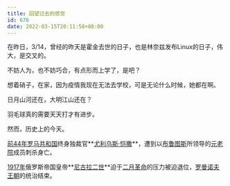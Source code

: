 ```yaml
---
title: 回望过去的感觉
id: 676
date: 2022-03-15T20:11:58+08:00
---
```



在昨日，3/14，曾经的昨天是霍金去世的日子，也是林奈兹发布Linux的日子，伟大，是交叉的。

不妨人为，也不妨巧合，有点形而上学了，是吧？

想着硝子，在家，因为疫情我现在无法去学校，可是无论什么时候，她都在啊。

日月山河还在，大明江山还在？

羽毛球真的需要天天打才有进步。

然而，历史上的今天。

[前44年](https://zh.wikipedia.wikimirror.org/wiki/%E5%89%8D44%E5%B9%B4)[罗马共和国](https://zh.wikipedia.wikimirror.org/wiki/%E7%BE%85%E9%A6%AC%E5%85%B1%E5%92%8C%E5%9C%8B)终身独裁官**[尤利乌斯·恺撒](https://zh.wikipedia.wikimirror.org/wiki/%E5%B0%A4%E5%88%A9%E7%83%8F%E6%96%AF%C2%B7%E5%87%B1%E6%92%92)**，遭到以[布鲁图斯](https://zh.wikipedia.wikimirror.org/wiki/%E9%A9%AC%E5%B0%94%E5%BA%93%E6%96%AF%C2%B7%E5%B0%A4%E5%88%A9%E4%B9%8C%E6%96%AF%C2%B7%E5%B8%83%E9%B2%81%E5%9B%BE%E6%96%AF)所领导的[元老院](https://zh.wikipedia.wikimirror.org/wiki/%E7%BE%85%E9%A6%AC%E5%85%83%E8%80%81%E9%99%A2)成员刺杀身亡。

[1917年](https://zh.wikipedia.wikimirror.org/wiki/1917%E5%B9%B4)俄罗斯帝国皇帝**[尼古拉二世](https://zh.wikipedia.wikimirror.org/wiki/%E5%B0%BC%E5%8F%A4%E6%8B%89%E4%BA%8C%E4%B8%96_(%E4%BF%84%E7%BD%97%E6%96%AF))**迫于[二月革命](https://zh.wikipedia.wikimirror.org/wiki/%E4%BF%84%E5%9C%8B%E4%BA%8C%E6%9C%88%E9%9D%A9%E5%91%BD)的压力被迫退位，[罗曼诺夫王朝](https://zh.wikipedia.wikimirror.org/wiki/%E7%BE%85%E6%9B%BC%E8%AB%BE%E5%A4%AB%E7%8E%8B%E6%9C%9D)的统治结束。